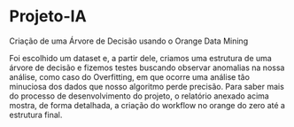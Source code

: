 # Projeto-IA
Criação de uma Árvore de Decisão usando o Orange Data Mining

Foi escolhido um dataset e, a partir dele, criamos uma estrutura de uma árvore de decisão e fizemos testes buscando observar anomalias na nossa análise, como caso do Overfitting, em que ocorre uma análise tão minuciosa dos dados que nosso algoritmo perde precisão. Para saber mais do processo de desenvolvimento do projeto, o relatório anexado acima mostra, de forma detalhada, a criação do workflow no orange do zero até a estrutura final.
